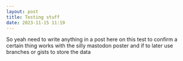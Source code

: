 ```yaml
---
layout: post
title: Testing stuff
date: 2023-11-15 11:19
---
```

So yeah need to write anything in a post here on this test to confirm a certain thing works with the silly mastodon poster and if to later use branches or gists to store the data
